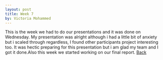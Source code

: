 ```yaml
---
layout: post
title: Week 7
by: Victoria Mohammed
---
```

This is the week we had to do our presentations and it was done on Wednesday. My presentation was alright although i had a little bit of anxiety but i scaled through regardless, I found other participants project interesting too. It was hectic preparing for this presentation but i am glad my team and I got it done.Also this week we started working on our final report.
[Back](./)

